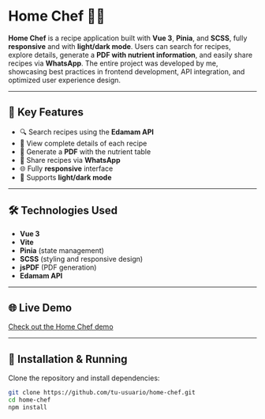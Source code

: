 # Home Chef 🍳🥥

**Home Chef** is a recipe application built with **Vue 3**, **Pinia**, and **SCSS**, fully **responsive** and with **light/dark mode**. Users can search for recipes, explore details, generate a **PDF with nutrient information**, and easily share recipes via **WhatsApp**. The entire project was developed by me, showcasing best practices in frontend development, API integration, and optimized user experience design.

---

## 🌟 Key Features

- 🔍 Search recipes using the **Edamam API**  
- 📝 View complete details of each recipe  
- 📄 Generate a **PDF** with the nutrient table  
- 📱 Share recipes via **WhatsApp**  
- 🌐 Fully **responsive** interface  
- 🌙 Supports **light/dark mode**  

---

## 🛠 Technologies Used

- **Vue 3**  
- **Vite**  
- **Pinia** (state management)  
- **SCSS** (styling and responsive design)  
- **jsPDF** (PDF generation)  
- **Edamam API**  

---

## 🌐 Live Demo

[Check out the Home Chef demo](https://home-chef-lemon.vercel.app/home)


---

## 🚀 Installation & Running

Clone the repository and install dependencies:

```bash
git clone https://github.com/tu-usuario/home-chef.git
cd home-chef
npm install

